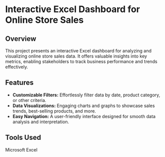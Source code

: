 # Interactive Excel Dashboard for Online Store Sales
## Overview
This project presents an interactive Excel dashboard for analyzing and visualizing online store sales data. It offers valuable insights into key metrics, enabling stakeholders to track business performance and trends effectively.
## Features
- **Customizable Filters:** Effortlessly filter data by date, product category, or other criteria.
- **Data Visualizations:** Engaging charts and graphs to showcase sales trends, best-selling products, and more.
- **Easy Navigation:** A user-friendly interface designed for smooth data analysis and interpretation.
## Tools Used
Microsoft Excel
